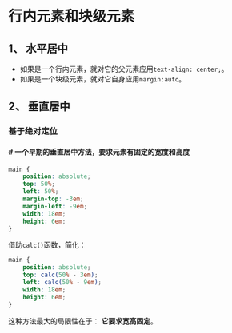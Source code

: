 # 行内元素和块级元素
## 1、 水平居中
* 如果是一个行内元素，就对它的父元素应用`text-align: center;`。
* 如果是一个块级元素，就对它自身应用`margin:auto`。

## 2、 垂直居中
### 基于绝对定位
#### \# 一个早期的垂直居中方法，要求元素有固定的宽度和高度
```css
main {
    position: absolute;
    top: 50%;
    left: 50%;
    margin-top: -3em;
    margin-left: -9em;
    width: 18em;
    height: 6em;
}
```
借助`calc()`函数，简化：  
```css
main {
    position: absolute;
    top: calc(50% - 3em);
    left: calc(50% - 9em);
    width: 18em;
    height: 6em;
}
```
这种方法最大的局限性在于： **它要求宽高固定**。

